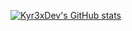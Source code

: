 [![Kyr3xDev's GitHub stats](https://github-readme-stats.vercel.app/api?username=Kyr3xDev)](https://github.com/anuraghazra/github-readme-stats) 
